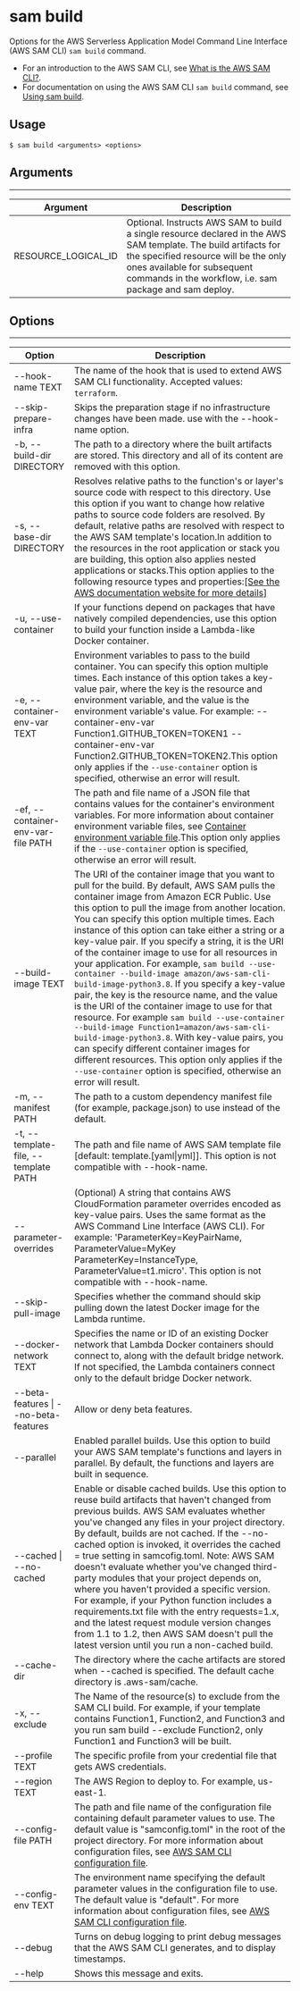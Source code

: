 # sam build<a name="sam-cli-command-reference-sam-build"></a>

Options for the AWS Serverless Application Model Command Line Interface \(AWS SAM CLI\) `sam build` command\.
+ For an introduction to the AWS SAM CLI, see [What is the AWS SAM CLI?](what-is-sam.md#what-is-sam-cli)\.
+ For documentation on using the AWS SAM CLI `sam build` command, see [Using sam build](using-sam-cli-build.md)\.

## Usage<a name="ref-sam-cli-build-usage"></a>

```
$ sam build <arguments> <options>
```

## Arguments<a name="ref-sam-cli-build-args"></a>


****  

| Argument | Description | 
| --- | --- | 
| RESOURCE\_LOGICAL\_ID | Optional\. Instructs AWS SAM to build a single resource declared in the AWS SAM template\. The build artifacts for the specified resource will be the only ones available for subsequent commands in the workflow, i\.e\. sam package and sam deploy\. | 

## Options<a name="ref-sam-cli-build-options"></a>


****  

| Option | Description | 
| --- | --- | 
| \-\-hook\-name TEXT |  The name of the hook that is used to extend AWS SAM CLI functionality\. Accepted values: `terraform`\.  | 
| \-\-skip\-prepare\-infra | Skips the preparation stage if no infrastructure changes have been made\. use with the \-\-hook\-name option\. | 
| \-b, \-\-build\-dir DIRECTORY | The path to a directory where the built artifacts are stored\. This directory and all of its content are removed with this option\. | 
| \-s, \-\-base\-dir DIRECTORY | Resolves relative paths to the function's or layer's source code with respect to this directory\. Use this option if you want to change how relative paths to source code folders are resolved\. By default, relative paths are resolved with respect to the AWS SAM template's location\.In addition to the resources in the root application or stack you are building, this option also applies nested applications or stacks\.This option applies to the following resource types and properties:[\[See the AWS documentation website for more details\]](http://docs.aws.amazon.com/serverless-application-model/latest/developerguide/sam-cli-command-reference-sam-build.html) | 
| \-u, \-\-use\-container | If your functions depend on packages that have natively compiled dependencies, use this option to build your function inside a Lambda\-like Docker container\. | 
| \-e, \-\-container\-env\-var TEXT | Environment variables to pass to the build container\. You can specify this option multiple times\. Each instance of this option takes a key\-value pair, where the key is the resource and environment variable, and the value is the environment variable's value\. For example: \-\-container\-env\-var Function1\.GITHUB\_TOKEN=TOKEN1 \-\-container\-env\-var Function2\.GITHUB\_TOKEN=TOKEN2\.This option only applies if the `--use-container` option is specified, otherwise an error will result\. | 
| \-ef, \-\-container\-env\-var\-file PATH | The path and file name of a JSON file that contains values for the container's environment variables\. For more information about container environment variable files, see [Container environment variable file](serverless-sam-cli-using-build.md#serverless-sam-cli-using-container-environment-file)\.This option only applies if the `--use-container` option is specified, otherwise an error will result\. | 
| \-\-build\-image TEXT |  The URI of the container image that you want to pull for the build\. By default, AWS SAM pulls the container image from Amazon ECR Public\. Use this option to pull the image from another location\. You can specify this option multiple times\. Each instance of this option can take either a string or a key\-value pair\. If you specify a string, it is the URI of the container image to use for all resources in your application\. For example, `sam build --use-container --build-image amazon/aws-sam-cli-build-image-python3.8`\. If you specify a key\-value pair, the key is the resource name, and the value is the URI of the container image to use for that resource\. For example `sam build --use-container --build-image Function1=amazon/aws-sam-cli-build-image-python3.8`\. With key\-value pairs, you can specify different container images for different resources\. This option only applies if the `--use-container` option is specified, otherwise an error will result\.  | 
| \-m, \-\-manifest PATH | The path to a custom dependency manifest file \(for example, package\.json\) to use instead of the default\. | 
| \-t, \-\-template\-file, \-\-template PATH | The path and file name of AWS SAM template file \[default: template\.\[yaml\|yml\]\]\. This option is not compatible with \-\-hook\-name\. | 
| \-\-parameter\-overrides | \(Optional\) A string that contains AWS CloudFormation parameter overrides encoded as key\-value pairs\. Uses the same format as the AWS Command Line Interface \(AWS CLI\)\. For example: 'ParameterKey=KeyPairName, ParameterValue=MyKey ParameterKey=InstanceType, ParameterValue=t1\.micro'\. This option is not compatible with \-\-hook\-name\. | 
| \-\-skip\-pull\-image | Specifies whether the command should skip pulling down the latest Docker image for the Lambda runtime\. | 
| \-\-docker\-network TEXT | Specifies the name or ID of an existing Docker network that Lambda Docker containers should connect to, along with the default bridge network\. If not specified, the Lambda containers connect only to the default bridge Docker network\. | 
| \-\-beta\-features \| \-\-no\-beta\-features | Allow or deny beta features\. | 
| \-\-parallel | Enabled parallel builds\. Use this option to build your AWS SAM template's functions and layers in parallel\. By default, the functions and layers are built in sequence\. | 
| \-\-cached \| \-\-no\-cached | Enable or disable cached builds\. Use this option to reuse build artifacts that haven't changed from previous builds\. AWS SAM evaluates whether you've changed any files in your project directory\. By default, builds are not cached\. If the \-\-no\-cached option is invoked, it overrides the cached = true setting in samcofig\.toml\. Note: AWS SAM doesn't evaluate whether you've changed third\-party modules that your project depends on, where you haven't provided a specific version\. For example, if your Python function includes a requirements\.txt file with the entry requests=1\.x, and the latest request module version changes from 1\.1 to 1\.2, then AWS SAM doesn't pull the latest version until you run a non\-cached build\. | 
| \-\-cache\-dir | The directory where the cache artifacts are stored when \-\-cached is specified\. The default cache directory is \.aws\-sam/cache\. | 
| \-x, \-\-exclude | The Name of the resource\(s\) to exclude from the SAM CLI build\. For example, if your template contains Function1, Function2, and Function3 and you run sam build \-\-exclude Function2, only Function1 and Function3 will be built\. | 
| \-\-profile TEXT | The specific profile from your credential file that gets AWS credentials\. | 
| \-\-region TEXT | The AWS Region to deploy to\. For example, us\-east\-1\. | 
| \-\-config\-file PATH | The path and file name of the configuration file containing default parameter values to use\. The default value is "samconfig\.toml" in the root of the project directory\. For more information about configuration files, see [AWS SAM CLI configuration file](serverless-sam-cli-config.md)\. | 
| \-\-config\-env TEXT | The environment name specifying the default parameter values in the configuration file to use\. The default value is "default"\. For more information about configuration files, see [AWS SAM CLI configuration file](serverless-sam-cli-config.md)\. | 
| \-\-debug | Turns on debug logging to print debug messages that the AWS SAM CLI generates, and to display timestamps\. | 
| \-\-help | Shows this message and exits\. | 